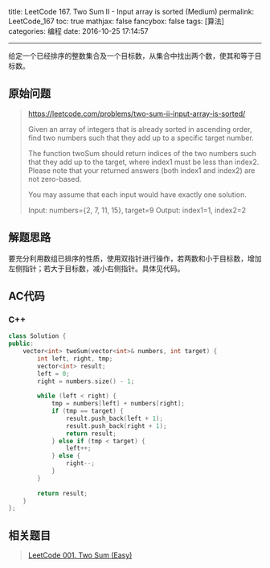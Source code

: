 title: LeetCode 167. Two Sum II - Input array is sorted (Medium)
permalink: LeetCode_167
toc: true
mathjax: false
fancybox: false
tags: [算法]
categories: 编程
date: 2016-10-25 17:14:57

---

给定一个已经排序的整数集合及一个目标数，从集合中找出两个数，使其和等于目标数。

<!--more-->

## 原始问题

> https://leetcode.com/problems/two-sum-ii-input-array-is-sorted/
>
> Given an array of integers that is already sorted in ascending order, find two numbers such that they add up to a specific target number.
> 
>  The function twoSum should return indices of the two numbers such that they add up to the target, where index1 must be less than index2. Please note that your returned answers (both index1 and index2) are not zero-based.
> 
> You may assume that each input would have exactly one solution.
> 
> Input: numbers={2, 7, 11, 15}, target=9
> Output: index1=1, index2=2

## 解题思路

要充分利用数组已排序的性质，使用双指针进行操作，若两数和小于目标数，增加左侧指针；若大于目标数，减小右侧指针。具体见代码。

## AC代码
### C++

```cpp
class Solution {
public:
    vector<int> twoSum(vector<int>& numbers, int target) {
        int left, right, tmp;
        vector<int> result;
        left = 0;
        right = numbers.size() - 1;
        
        while (left < right) {
            tmp = numbers[left] + numbers[right];
            if (tmp == target) {
                result.push_back(left + 1);
                result.push_back(right + 1);
                return result;
            } else if (tmp < target) {
                left++;
            } else {
                right--;
            }
        }
        
        return result;
    }
};
```

## 相关题目

> [LeetCode 001. Two Sum (Easy)](/2016/10/25/LeetCode_001/)
